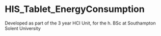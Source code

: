 # HIS_Tablet_EnergyConsumption
Developed as part of the 3 year HCI Unit, for the h. BSc at Southampton Solent University
